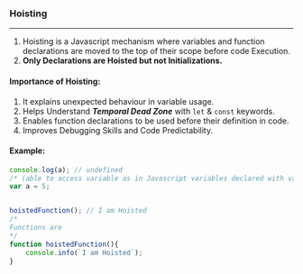 ### Hoisting
---
1. Hoisting is a Javascript mechanism where variables and function declarations are moved to the top of their scope before code Execution.
2. **Only Declarations are Hoisted but not Initializations.**

#### **Importance of Hoisting**:
1. It explains unexpected behaviour in variable usage.
2. Helps Understand **_Temporal Dead Zone_** with ```let``` & ```const``` keywords.
3. Enables function declarations to be used before their definition in code.
4. Improves Debugging Skills and Code Predictability.

#### **Example**:

```javascript
console.log(a); // undefined
/* (able to access variable as in Javascript variables declared with var keyword are hoisted)*/
var a = 5;


hoistedFunction(); // I am Hoisted
/*
Functions are 
*/
function hoistedFunction(){
    console.info(`I am Hoisted`);
}
```

